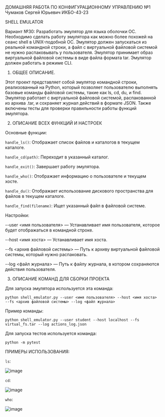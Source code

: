 ДОМАШНЯЯ РАБОТА ПО КОНФИГУРАЦИОННОМУ УПРАВЛЕНИЮ №1
Чумаков Сергей Юрьевич ИКБО-43-23

SHELL EMULATOR

Вариант №30: Разработать эмулятор для языка оболочки ОС. Необходимо сделать работу
эмулятора как можно более похожей на сеанс shell в UNIX-подобной ОС.
Эмулятор должен запускаться из реальной командной строки, а файл с
виртуальной файловой системой не нужно распаковывать у пользователя.
Эмулятор принимает образ виртуальной файловой системы в виде файла формата
tar. Эмулятор должен работать в режиме CLI.

1. ОБЩЕЕ ОПИСАНИЕ.

Этот проект представляет собой эмулятор командной строки, реализованный на Python, который позволяет пользователю выполнять базовые команды файловой системы, такие как ls, cd, du, и find. Эмулятор работает с виртуальной файловой системой, распакованной из архива .tar, и сохраняет журнал действий в формате JSON. Также включены тесты для проверки правильности работы функций эмулятора.

2. ОПИСАНИЕ ВСЕХ ФУНКЦИЙ И НАСТРОЕК

Основные функции:

```handle_ls()```: Отображает список файлов и каталогов в текущем каталоге.

```handle_cd(path)```: Переходит в указанный каталог.

```handle_exit()```: Завершает работу эмулятора.

```handle_who()```: Отображает информацию о пользователе и текущем хосте.

```handle_du()```: Отображает использование дискового пространства для файлов в текущем каталоге.

```handle_find(filename)```: Ищет указанный файл в файловой системе.



Настройки:

--user <имя пользователя> — Устанавливает имя пользователя, которое будет отображаться в командной строке.

--host <имя хоста> — Устанавливает имя хоста.

--fs <архив файловой системы> — Путь к архиву виртуальной файловой системы, который нужно распаковать.

--log <файл журнала> — Путь к файлу журнала, в котором сохраняются действия пользователя.

3. ОПИСАНИЕ КОМАНД ДЛЯ СБОРКИ ПРОЕКТА

Для запуска эмулятора используется эта команда:


```python shell_emulator.py --user <имя пользователя> --host <имя хоста> --fs <архив файловой системы> --log <файл журнала>```

Пример команды: 

```python shell_emulator.py --user student --host localhost --fs virtual_fs.tar --log actions_log.json```

Для запуска тестов используется команда:

```python -m pytest```


ПРИМЕРЫ ИСПОЛЬЗОВАНИЯ: 

```ls```: 

![image](https://github.com/user-attachments/assets/a0a4ea55-627d-4bfd-83a5-87ae691a2bd7)

```cd```: 

![image](https://github.com/user-attachments/assets/06adfec9-23eb-4bfb-999b-257ee0cfbbbf)

```who```: 

![image](https://github.com/user-attachments/assets/943e1d2c-43a2-4144-9d31-8f33ad7d3767)



